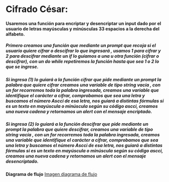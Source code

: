# Cifrado César:
#### Usaremos una función para encriptar y desencriptar un input dado por el usuario de letras mayúsculas y minúsculas 33 espacios a la derecha del alfabeto.

##### Primero creamos una función que mediante un prompt que recoja si el usuario quiere cifrar o descifrar lo que ingresará , usamos 1 para cifrar y 2 para descifrar mediante un if lo guíamos a una u otra función (cifrar o descifrar), con un do while repetiremos la función hasta que sea 1 o 2 lo que se ingrese.

##### Si ingresa (1) lo guiará a la función cifrar que pide mediante un prompt la palabra que quiere cifrar creamos una variable de tipo string vacía , con un for recorremos toda la palabra ingresada, creamos una variable que identifique el carácter a cifrar, comprobamos que sea una letra y buscamos el número Ascci de esa letra, nos guiará a distintas fórmulas si es un texto en mayúscula o minúscula según su código ascci, creamos una nueva cadena y retornamos un alert con el mensaje encriptado.

##### Si ingresa (2) lo guiará a la función descifrar que pide mediante un prompt la palabra que quiere descifrar, creamos una variable de tipo string vacía , con un for recorremos toda la palabra ingresada, creamos una variable que identifique el carácter a cifrar, comprobamos que sea una letra y buscamos el número Ascci de esa letra, nos guiará a distintas fórmulas si es un texto en mayúscula o minúscula según su código ascci, creamos una nueva cadena y retornamos un alert con el mensaje desencriptado.


**Diagrama de flujo**
[Imagen diagrama de flujo](https://ibb.co/iuGzrG)